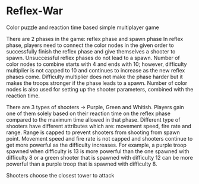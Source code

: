 # Reflex-War

Color puzzle and reaction time based simple multiplayer game

There are 2 phases in the game: reflex phase and spawn phase
In reflex phase, players need to connect the color nodes in the given order to successfully finish the reflex phase and give themselves a shooter to spawn.
Unsuccessful reflex phases do not lead to a spawn.
Number of color nodes to combine starts with 4 and ends with 10; however, difficulty multiplier is not capped to 10 and continues to increase as the new reflex phases come.
Difficulty multiplier does not make the phase harder but it makes the troops stronger if the phase leads to a spawn.
Number of color nodes is also used for setting up the shooter parameters, combined with the reaction time.

There are 3 types of shooters -> Purple, Green and Whitish. 
Players gain one of them solely based on their reaction time on the reflex phase compared to the maximum time allowed in that phase.
Different type of shooters have different attributes which are: movement speed, fire rate and range.
Range is capped to prevent shooters from shooting from spawn point.
Movement speed and fire rate is not capped and shooters continue to get more powerful as the difficulty increases.
For example, a purple troop spawned when difficulty is 13 is more powerful than the one spawned with difficulty 8 or a green shooter that is spawned with difficulty 12 can be more powerful than a purple troop that is spawned with difficulty 8.

Shooters choose the closest tower to attack
